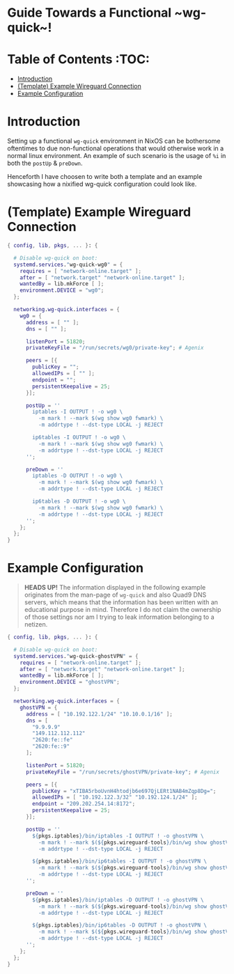 # Guide Towards a Functional ~wg-quick~!

# Table of Contents :TOC:
- [Introduction](#introduction)
- [(Template) Example Wireguard Connection](#-template--example-wireguard-connection)
- [Example Configuration](#example-configuration)

# Introduction
Setting up a functional `wg-quick` environment in NixOS can be bothersome oftentimes to due non-functional operations that would otherwise work in a normal linux environment. 
An example of such scenario is the usage of `%i` in both the `postUp` & `preDown`.

Henceforth I have choosen to write both a template and an example showcasing how a nixified wg-quick configuration could look like.

# (Template) Example Wireguard Connection
```nix
{ config, lib, pkgs, ... }: {

  # Disable wg-quick on boot:
  systemd.services."wg-quick-wg0" = {
    requires = [ "network-online.target" ];
    after = [ "network.target" "network-online.target" ];
    wantedBy = lib.mkForce [ ];
    environment.DEVICE = "wg0";
  };

  networking.wg-quick.interfaces = {
    wg0 = {
      address = [ "" ];
      dns = [ "" ];

      listenPort = 51820;
      privateKeyFile = "/run/secrets/wg0/private-key"; # Agenix

      peers = [{
        publicKey = "";
        allowedIPs = [ "" ];
        endpoint = "";
        persistentKeepalive = 25;
      }];

      postUp = ''
        iptables -I OUTPUT ! -o wg0 \
          -m mark ! --mark $(wg show wg0 fwmark) \
          -m addrtype ! --dst-type LOCAL -j REJECT

        ip6tables -I OUTPUT ! -o wg0 \
          -m mark ! --mark $(wg show wg0 fwmark) \
          -m addrtype ! --dst-type LOCAL -j REJECT
      '';

      preDown = ''
        iptables -D OUTPUT ! -o wg0 \
          -m mark ! --mark $(wg show wg0 fwmark) \
          -m addrtype ! --dst-type LOCAL -j REJECT

        ip6tables -D OUTPUT ! -o wg0 \
          -m mark ! --mark $(wg show wg0 fwmark) \
          -m addrtype ! --dst-type LOCAL -j REJECT
      '';
    };
  };
}
```

# Example Configuration
> **HEADS UP!** 
> The information displayed in the following example originates from the man-page of `wg-quick` and also Quad9 DNS servers, which means that the information has been written with an educational purpose in mind.
> Therefore I do not claim the ownership of those settings nor am I trying to leak information belonging to a netizen.

```nix
{ config, lib, pkgs, ... }: {

  # Disable wg-quick on boot:
  systemd.services."wg-quick-ghostVPN" = {
    requires = [ "network-online.target" ];
    after = [ "network.target" "network-online.target" ];
    wantedBy = lib.mkForce [ ];
    environment.DEVICE = "ghostVPN";
  };

  networking.wg-quick.interfaces = {
    ghostVPN = {
      address = [ "10.192.122.1/24" "10.10.0.1/16" ];
      dns = [
        "9.9.9.9"
        "149.112.112.112"
        "2620:fe::fe"
        "2620:fe::9"
      ];

      listenPort = 51820;
      privateKeyFile = "/run/secrets/ghostVPN/private-key"; # Agenix

      peers = [{
        publicKey = "xTIBA5rboUvnH4htodjb6e697QjLERt1NAB4mZqp8Dg=";
        allowedIPs = [ "10.192.122.3/32" "10.192.124.1/24" ];
        endpoint = "209.202.254.14:8172";
        persistentKeepalive = 25;
      }];

      postUp = ''
        ${pkgs.iptables}/bin/iptables -I OUTPUT ! -o ghostVPN \
          -m mark ! --mark $(${pkgs.wireguard-tools}/bin/wg show ghostVPN fwmark) \
          -m addrtype ! --dst-type LOCAL -j REJECT

        ${pkgs.iptables}/bin/ip6tables -I OUTPUT ! -o ghostVPN \
          -m mark ! --mark $(${pkgs.wireguard-tools}/bin/wg show ghostVPN fwmark) \
          -m addrtype ! --dst-type LOCAL -j REJECT
      '';

      preDown = ''
        ${pkgs.iptables}/bin/iptables -D OUTPUT ! -o ghostVPN \
          -m mark ! --mark $(${pkgs.wireguard-tools}/bin/wg show ghostVPN fwmark) \
          -m addrtype ! --dst-type LOCAL -j REJECT

        ${pkgs.iptables}/bin/ip6tables -D OUTPUT ! -o ghostVPN \
          -m mark ! --mark $(${pkgs.wireguard-tools}/bin/wg show ghostVPN fwmark) \
          -m addrtype ! --dst-type LOCAL -j REJECT
      '';
    };
  };
}
```
